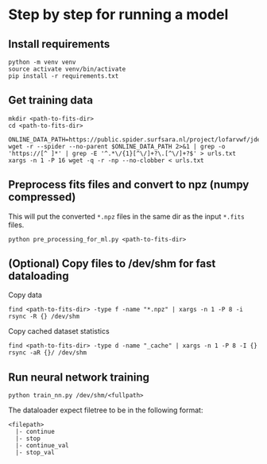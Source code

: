# Step by step for running a model
## Install requirements
```shell
python -m venv venv
source activate venv/bin/activate
pip install -r requirements.txt
```

## Get training data
```shell
mkdir <path-to-fits-dir>
cd <path-to-fits-dir>

ONLINE_DATA_PATH=https://public.spider.surfsara.nl/project/lofarvwf/jdejong/CORTEX/calibrator_selection_robertjan/cnn_data/
wget -r --spider --no-parent $ONLINE_DATA_PATH 2>&1 | grep -o 'https://[^ ]*' | grep -E '^.*\/{1}[^\/]+?\.[^\/]+?$' > urls.txt
xargs -n 1 -P 16 wget -q -r -np --no-clobber < urls.txt 
```

## Preprocess fits files and convert to npz (numpy compressed)
This will put the converted `*.npz` files in the same dir as the input `*.fits` files.
```shell
python pre_processing_for_ml.py <path-to-fits-dir>
```

## (Optional) Copy files to /dev/shm for fast dataloading
Copy data
```shell
find <path-to-fits-dir> -type f -name "*.npz" | xargs -n 1 -P 8 -i rsync -R {} /dev/shm
```
Copy cached dataset statistics
```shell
find <path-to-fits-dir> -type d -name "_cache" | xargs -n 1 -P 8 -I {} rsync -aR {}/ /dev/shm

```

## Run neural network training
```shell
python train_nn.py /dev/shm/<fullpath>
```
The dataloader expect filetree to be in the following format:
```text
<filepath>
  |- continue
  |- stop
  |- continue_val
  |- stop_val
```
